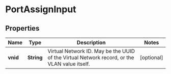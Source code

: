 
# PortAssignInput

## Properties
Name | Type | Description | Notes
------------ | ------------- | ------------- | -------------
**vnid** | **String** | Virtual Network ID. May be the UUID of the Virtual Network record, or the VLAN value itself.  |  [optional]



